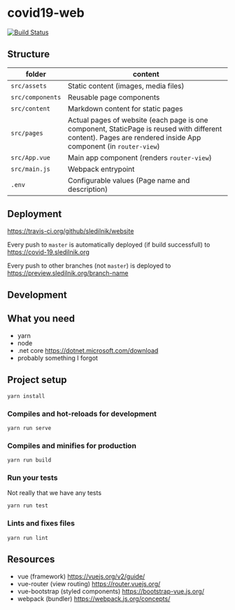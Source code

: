 # covid19-web

[![Build Status](https://travis-ci.com/sledilnik/website.svg?branch=master)](https://travis-ci.com/sledilnik/website)

## Structure

| folder | content |
| ------ | ------- |
| `src/assets` | Static content (images, media files) |
| `src/components` | Reusable page components |
| `src/content` | Markdown content for static pages |
| `src/pages` | Actual pages of website (each page is one component, StaticPage is reused with different content). Pages are rendered inside App component (in `router-view`) |
| `src/App.vue` | Main app component (renders `router-view`) |
| `src/main.js` | Webpack entrypoint |
| `.env` | Configurable values (Page name and description) |

## Deployment

https://travis-ci.org/github/sledilnik/website

Every push to `master` is automatically deployed (if build successfull) to https://covid-19.sledilnik.org

Every push to other branches (not `master`) is deployed to https://preview.sledilnik.org/branch-name

## Development

## What you need

* yarn
* node
* .net core https://dotnet.microsoft.com/download
* probably something I forgot

## Project setup
```
yarn install
```

### Compiles and hot-reloads for development
```
yarn run serve
```

### Compiles and minifies for production
```
yarn run build
```

### Run your tests

Not really that we have any tests

```
yarn run test
```

### Lints and fixes files
```
yarn run lint
```

## Resources

* vue (framework) https://vuejs.org/v2/guide/
* vue-router (view routing) https://router.vuejs.org/
* vue-bootstrap (styled components) https://bootstrap-vue.js.org/
* webpack (bundler) https://webpack.js.org/concepts/
